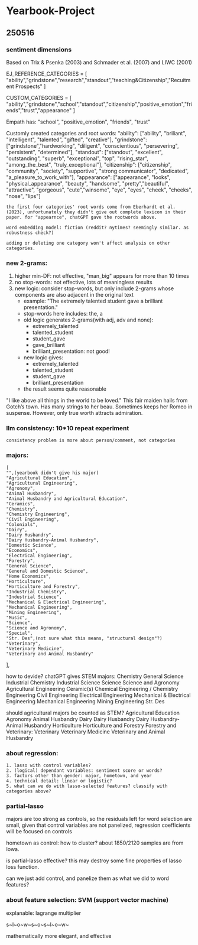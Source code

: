 # Yearbook-Project

## 250516

### sentiment dimensions

Based on Trix & Psenka (2003) and Schmader et al. (2007) and LIWC (2001)

EJ_REFERENCE_CATEGORIES = [
    "ability","grindstone","research","standout","teaching&Citizenship","Recuitment Prospects"
]

CUSTOM_CATEGORIES = [
    "ability","grindstone","school","standout","citizenship","positive_emotion","friends","trust","appearance"
]

Empath has: "school", "positive_emotion", "friends", "trust"

Customly created categories and root words:
    "ability": 
        ["ability", "briliant", "intelligent", "talented", "gifted", "creative"],
    "grindstone": 
        ["grindstone","hardworking", "diligent", "conscientious", "persevering", "persistent", "determined"],
    "standout": 
        ["standout", "excellent", "outstanding", "superb", "exceptional", "top", "rising_star", "among_the_best", "truly_exceptional"],
    "citizenship": 
        ["citizenship", "community", "society", "supportive", "strong communicator", "dedicated", "a_pleasure_to_work_with"],
    "appearance": 
        ["appearance", "looks", "physical_appearance", "beauty", "handsome", "pretty","beautiful", "attractive", "gorgeous", "cute","winsome", "eye", "eyes", "cheek", "cheeks", "nose", "lips"]
    
    the first four categories' root words come from Eberhardt et al.(2023), unfortunately they didn't give out complete lexicon in their paper. for "appearnce", chatGPT gave the rootwords above.

    word embedding model: fiction (reddit? nytimes? seemingly similar. as robustness check?)

    adding or deleting one category won't affect analysis on other categories.

### new 2-grams: 

1. higher min-DF: not effective, "man_big" appears for more than 10 times
2. no stop-words: not effective, lots of meaningless results
3. new logic: consider stop-words, but only include 2-grams whose components are also adjacent in the original text
    - example: "The extremely talented student gave a brilliant presentation."
    - stop-words here includes: the, a
    - old logic generates 2-grams(with adj, adv and none):
        - extremely_talented  
        - talented_student  
        - student_gave  
        - gave_brilliant  
        - brilliant_presentation: not good!
    - new logic gives:
        - extremely_talented  
        - talented_student  
        - student_gave
        - brilliant_presentation
    - the result seems quite reasonable

\"I like above all things in the world to be loved.\" This fair maiden hails from Gotch’s town. Has many strings to her beau. Sometimes keeps her Romeo in suspense. However, only true worth attracts admiration.

### llm consistency: 10*10 repeat experiment

    consistency problem is more about person/comment, not categories

### majors:
    [
    "",(yearbook didn't give his major)
    "Agricultural Education",
    "Agricultural Engineering",
    "Agronomy",
    "Animal Husbandry",
    "Animal Husbandry and Agricultural Education",
    "Ceramics",
    "Chemistry",
    "Chemistry Engineering",
    "Civil Engineering",
    "Colonials",
    "Dairy",
    "Dairy Husbandry",
    "Dairy Husbandry-Animal Husbandry",
    "Domestic Science",
    "Economics",
    "Electrical Engineering",
    "Forestry",
    "General Science",
    "General and Domestic Science",
    "Home Economics",
    "Horticulture",
    "Horticulture and Forestry",
    "Industrial Chemistry",
    "Industrial Science",
    "Mechanical & Electrical Engineering",
    "Mechanical Engineering",
    "Mining Engineering",
    "Music",
    "Science",
    "Science and Agronomy",
    "Special",
    "Str. Des",(not sure what this means, "structural design"?)
    "Veterinary",
    "Veterinary Medicine",
    "Veterinary and Animal Husbandry"
  ],

how to devide? chatGPT gives STEM majors:
    Chemistry
    General Science
    Industrial Chemistry
    Industrial Science
    Science
    Science and Agronomy
    Agricultural Engineering
    Ceramic(s)
    Chemical Engineering / Chemistry Engineering
    Civil Engineering
    Electrical Engineering
    Mechanical & Electrical Engineering
    Mechanical Engineering
    Mining Engineering
    Str. Des

should agricultural majors be counted as STEM?
    Agricultural Education
    Agronomy
    Animal Husbandry
    Dairy
    Dairy Husbandry
    Dairy Husbandry-Animal Husbandry
    Horticulture
    Horticulture and Forestry
    Forestry
and Veterinary:
    Veterinary
    Veterinary Medicine
    Veterinary and Animal Husbandry

### about regression:

    1. lasso with control variables?
    2. (logical) dependant variables: sentiment score or words?
    3. factors other than gender: major, hometown, and year
    4. technical detail: linear or logistic?
    5. what can we do with lasso-selected features? classify with categories above?

### partial-lasso

majors are too strong as controls, so the residuals left for word selection are small, given that control variables are not panelized, regression coefficients will be focused on controls

hometown as control: how to cluster? about 1850/2120 samples are from Iowa.

is partial-lasso effective? this may destroy some fine properties of lasso loss function.

can we just add control, and panelize them as what we did to word features?

### about feature selection: SVM (support vector machine)

explanable: lagrange multiplier

s~l~o~w~s~o~s~l~o~w~

mathematically more elegant, and effective


